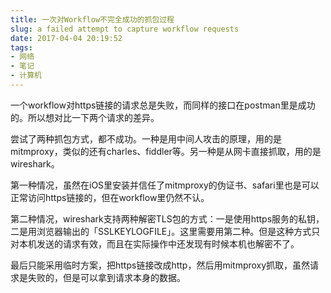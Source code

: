 ```yaml
---
title: 一次对Workflow不完全成功的抓包过程
slug: a failed attempt to capture workflow requests
date: 2017-04-04 20:19:52
tags:
- 网络
- 笔记
- 计算机
---
```


一个workflow对https链接的请求总是失败，而同样的接口在postman里是成功的。所以想对比一下两个请求的差异。

尝试了两种抓包方式，都不成功。一种是用中间人攻击的原理，用的是mitmproxy，类似的还有charles、fiddler等。另一种是从网卡直接抓取，用的是wireshark。

第一种情况，虽然在iOS里安装并信任了mitmproxy的伪证书、safari里也是可以正常访问https链接的，但在workflow里仍然不认。

第二种情况，wireshark支持两种解密TLS包的方式：一是使用https服务的私钥，二是用浏览器输出的「SSLKEYLOGFILE」。这里需要用第二种。但是这种方式只对本机发送的请求有效，而且在实际操作中还发现有时候本机也解密不了。

最后只能采用临时方案，把https链接改成http，然后用mitmproxy抓取，虽然请求是失败的，但是可以拿到请求本身的数据。
